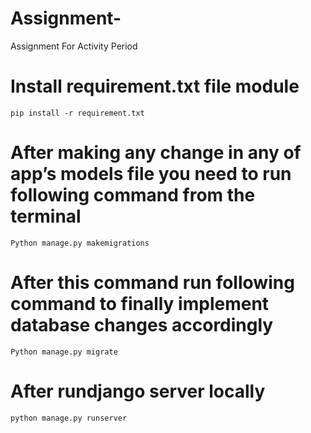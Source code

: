 # Assignment-
Assignment  For Activity Period

# Install requirement.txt file module
`pip install -r requirement.txt`

# After making any change in any of app’s models file you need to run following command from the terminal

 `Python manage.py makemigrations`
 
 # After this command run following command to finally implement database changes accordingly
 
 `Python manage.py migrate`
 
 
 # After rundjango server locally 
 `python manage.py runserver `
